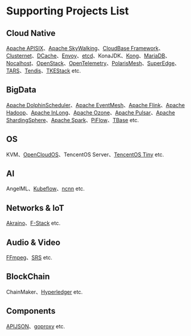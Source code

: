# Supporting Projects List

## Cloud Native

[Apache APISIX](https://wgithub.com/apache/apisix-dashboard)、[Apache SkyWalking](https://github.com/apache/skywalking)、[CloudBase Framework](https://github.com/Tencent/cloudbase-framework)、[Clusternet](https://github.com/clusternet/clusternet)、[DCache](https://github.com/Tencent/DCache)、[Envoy](https://github.com/envoyproxy/envoy)、[etcd](https://github.com/etcd-io/etcd)、KonaJDK、[Kong](https://github.com/Kong/kong)、[MariaDB](https://github.com/MariaDB)、[Nocalhost](https://github.com/nocalhost/nocalhost)、[OpenStack](https://github.com/openstack/openstack)、[OpenTelemetry](https://github.com/open-telemetry)、[PolarisMesh](https://github.com/polarismesh)、[SuperEdge](https://github.com/superedge/superedge)、[TARS](https://github.com/TarsCloud/Tars)、[Tendis](https://github.com/Tencent/Tendis)、[TKEStack](https://github.com/tkestack) etc.

## BigData

[Apache DolphinScheduler](https://github.com/apache/dolphinscheduler)、[Apache EventMesh](https://github.com/apache/incubator-eventmesh)、[Apache Flink](https://github.com/apache/flink)、[Apache Hadoop](https://github.com/apache/hadoop)、[Apache InLong](https://github.com/apache/incubator-inlong)、[Apache Ozone](https://github.com/apache/ozone)、[Apache Pulsar](https://github.com/apache/pulsar)、[Apache ShardingSphere](https://github.com/apache/shardingsphere)、[Apache Spark](https://github.com/apache/spark)、[PiFlow](https://github.com/cas-bigdatalab/piflow)、[TBase](https://github.com/Tencent/TBase) etc.

## OS

KVM、[OpenCloudOS](https://github.com/OpenCloudOS)、TencentOS Server、[TencentOS Tiny](https://github.com/OpenAtomFoundation/TencentOS-tiny) etc.

## AI

AngelML、[Kubeflow](https://github.com/kubeflow)、[ncnn](https://github.com/Tencent/ncnn) etc.

## Networks & IoT

[Akraino](https://github.com/akraino-edge-stack)、[F-Stack](https://github.com/F-Stack/f-stack) etc.

## Audio & Video

[FFmpeg](https://github.com/FFmpeg/FFmpeg)、[SRS](https://github.com/ossrs/srs) etc.

## BlockChain

ChainMaker、[Hyperledger](https://github.com/hyperledger) etc.

## Components

[APIJSON](https://github.com/Tencent/APIJSON)、[goproxy](https://github.com/snail007/goproxy) etc.

